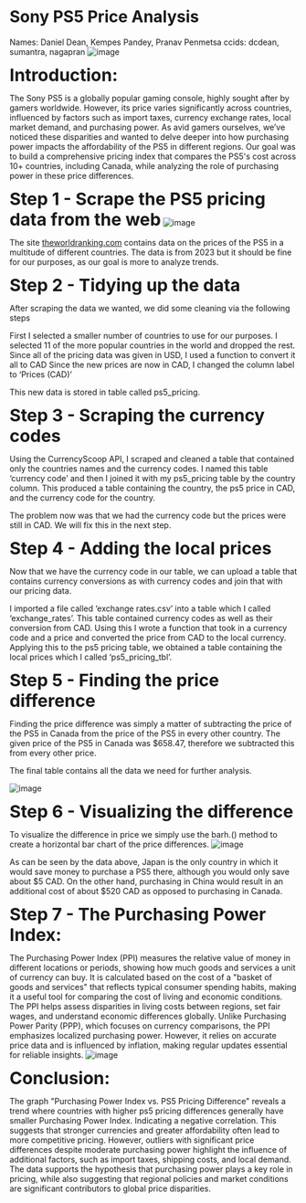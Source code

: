 # Sony PS5 Price Analysis
Names: Daniel Dean, Kempes Pandey, Pranav Penmetsa
ccids: dcdean, sumantra, nagapran
![image](https://github.com/user-attachments/assets/236569b6-dd23-46af-a8a0-c1394cc286eb)

<strong><span style="font-size:30px;">Introduction:</span></strong>

The Sony PS5 is a globally popular gaming console, highly sought after by gamers worldwide. However, its price varies significantly across countries, influenced by factors such as import taxes, currency exchange rates, local market demand, and purchasing power. As avid gamers ourselves, we’ve noticed these disparities and wanted to delve deeper into how purchasing power impacts the affordability of the PS5 in different regions. Our goal was to build a comprehensive pricing index that compares the PS5's cost across 10+ countries, including Canada, while analyzing the role of purchasing power in these price differences.

<strong><span style="font-size:30px;">Step 1 - Scrape the PS5 pricing data from the web</span></strong>
![image](https://github.com/user-attachments/assets/c5f73ae5-2f6f-4711-96b1-ab521c6a1bde)

The site <a href="https://www.theworldranking.com/statistics/160/playstation-5-prices-country/">theworldranking.com</a> contains data on the prices of the PS5 in a multitude of different countries. The data is from 2023 but it should be fine for our purposes, as our goal is more to analyze trends.

<strong><span style="font-size:30px;">Step 2 - Tidying up the data</span></strong> 

After scraping the data we wanted, we did some cleaning via the following steps

First I selected a smaller number of countries to use for our purposes. I selected 11 of the more popular countries in the world and dropped the rest.
Since all of the pricing data was given in USD, I used a function to convert it all to CAD
Since the new prices are now in CAD, I changed the column label to ‘Prices (CAD)’

This new data is stored in table called ps5_pricing.

<strong><span style="font-size:30px;">Step 3 - Scraping the currency codes</span></strong>

Using the CurrencyScoop API, I scraped and cleaned a table that contained only the countries names and the currency codes. I named this table ‘currency code’ and then I joined it with my ps5_pricing table by the country column. This produced a table containing the country, the ps5 price in CAD, and the currency code for the country. 

The problem now was that we had the currency code but the prices were still in CAD. We will fix this in the next step.

<strong><span style="font-size:30px;">Step 4 - Adding the local prices</span></strong>

Now that we have the currency code in our table, we can upload a table that contains currency conversions as with currency codes and join that with our pricing data.

I imported a file called ‘exchange rates.csv’ into a table which I called ‘exchange_rates’. This table contained currency codes as well as their conversion from CAD. Using this I wrote a function that took in a currency code and a price and converted the price from CAD to the local currency. Applying this to the ps5 pricing table, we obtained a table containing the local prices which I called ‘ps5_pricing_tbl’.

<strong><span style="font-size:30px;">Step 5 - Finding the price difference</span></strong>

Finding the price difference was simply a matter of subtracting the price of the PS5 in Canada from the price of the PS5 in every other country. The given price of the PS5 in Canada was $658.47, therefore we subtracted this from every other price.

The final table contains all the data we need for further analysis.

![image](https://github.com/user-attachments/assets/84ee9b8f-058d-4ed7-9a03-8149f0b406b0)

<strong><span style="font-size:30px;">Step 6 - Visualizing the difference</span></strong>

To visualize the difference in price we simply use the barh.() method to create a horizontal bar chart of the price differences.
![image](https://github.com/user-attachments/assets/5c2cc889-fc32-446d-a486-09620af91721)

As can be seen by the data above, Japan is the only country in which it would save money to purchase a PS5 there, although you would only save about $5 CAD. On the other hand, purchasing in China would result in an additional cost of about $520 CAD as opposed to purchasing in Canada.

<strong><span style="font-size:30px;">Step 7 - The Purchasing Power Index:</span></strong>

The Purchasing Power Index (PPI) measures the relative value of money in different locations or periods, showing how much goods and services a unit of currency can buy. It is calculated based on the cost of a "basket of goods and services" that reflects typical consumer spending habits, making it a useful tool for comparing the cost of living and economic conditions. The PPI helps assess disparities in living costs between regions, set fair wages, and understand economic differences globally. Unlike Purchasing Power Parity (PPP), which focuses on currency comparisons, the PPI emphasizes localized purchasing power. However, it relies on accurate price data and is influenced by inflation, making regular updates essential for reliable insights.
![image](https://github.com/user-attachments/assets/c40ad291-fab8-4cb5-8e11-3bd860c4ccd5)


<strong><span style="font-size:30px;">Conclusion:</span></strong>

The graph "Purchasing Power Index vs. PS5 Pricing Difference" reveals a trend where countries with higher ps5 pricing differences  generally have smaller Purchasing Power Index. Indicating a negative correlation. This suggests that stronger currencies and greater affordability often lead to more competitive pricing. However, outliers with significant price differences despite moderate purchasing power highlight the influence of additional factors, such as import taxes, shipping costs, and local demand. The data supports the hypothesis that purchasing power plays a key role in pricing, while also suggesting that regional policies and market conditions are significant contributors to global price disparities.












